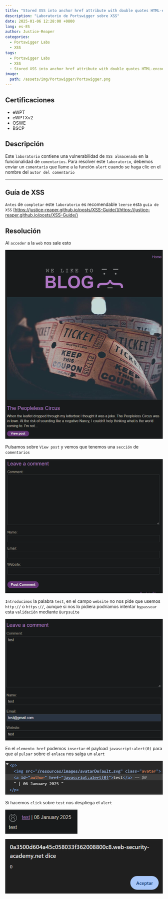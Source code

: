 ```yaml
---
title: "Stored XSS into anchor href attribute with double quotes HTML-encoded"
description: "Laboratorio de Portswigger sobre XSS"
date: 2025-01-06 12:28:00 +0800
lang: es-ES
author: Justice-Reaper
categories:
  - Portswigger Labs
  - XSS
tags:
  - Portswigger Labs
  - XSS
  - Stored XSS into anchor href attribute with double quotes HTML-encoded
image:
  path: /assets/img/Portswigger/Portswigger.png
---
```


## Certificaciones

- eWPT
- eWPTXv2
- OSWE
- BSCP
  
## Descripción

Este `laboratorio` contiene una vulnerabilidad de `XSS almacenado` en la funcionalidad de `comentarios`. Para resolver este `laboratorio`, debemos enviar un `comentario` que llame a la función `alert` cuando se haga clic en el nombre del `autor del comentario`

---

## Guía de XSS

`Antes` de `completar` este `laboratorio` es recomendable `leerse` esta `guía de XSS` [https://justice-reaper.github.io/posts/XSS-Guide/](https://justice-reaper.github.io/posts/XSS-Guide/)

## Resolución

Al `acceder` a la `web` nos sale esto

![](/assets/img/XSS-Lab-8/image_1.png)

Pulsamos sobre `View post` y vemos que tenemos una `sección` de `comentarios`

![](/assets/img/XSS-Lab-8/image_2.png)

`Introducimos` la palabra `test`, en el campo `website` no nos pide que usemos `http://` o `https://`, aunque si nos lo pidiera podríamos intentar `bypassear` esta `validación` mediante `Burpsuite`

![](/assets/img/XSS-Lab-8/image_3.png)

En el `elemento href` podemos `insertar` el payload `javascript:alert(0)` para que al `pulsar` sobre el `enlace` nos salga un `alert`

![](/assets/img/XSS-Lab-8/image_4.png)

Si hacemos `click` sobre `test` nos despliega el `alert`

![](/assets/img/XSS-Lab-8/image_5.png)

![](/assets/img/XSS-Lab-8/image_6.png)
